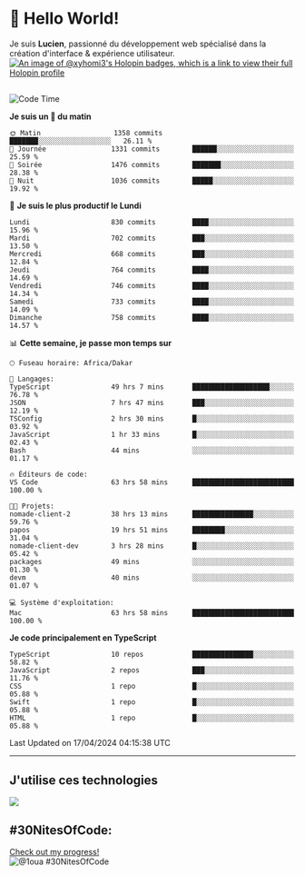 # 👋 Hello World!

Je suis **Lucien**, passionné du développement web spécialisé dans la création d'interface & expérience utilisateur.
[![An image of @xyhomi3's Holopin badges, which is a link to view their full Holopin profile](https://holopin.me/xyhomi3)](https://holopin.io/@xyhomi3)

##

<!--START_SECTION:waka-->
![Code Time](http://img.shields.io/badge/Code%20Time-966%20hrs-blue)

**Je suis un 🐤 du matin** 

```text
🌞 Matin                  1358 commits        ███████░░░░░░░░░░░░░░░░░░   26.11 % 
🌆 Journée                1331 commits        ██████░░░░░░░░░░░░░░░░░░░   25.59 % 
🌃 Soirée                 1476 commits        ███████░░░░░░░░░░░░░░░░░░   28.38 % 
🌙 Nuit                   1036 commits        █████░░░░░░░░░░░░░░░░░░░░   19.92 % 
```
📅 **Je suis le plus productif le Lundi** 

```text
Lundi                    830 commits         ████░░░░░░░░░░░░░░░░░░░░░   15.96 % 
Mardi                    702 commits         ███░░░░░░░░░░░░░░░░░░░░░░   13.50 % 
Mercredi                 668 commits         ███░░░░░░░░░░░░░░░░░░░░░░   12.84 % 
Jeudi                    764 commits         ████░░░░░░░░░░░░░░░░░░░░░   14.69 % 
Vendredi                 746 commits         ████░░░░░░░░░░░░░░░░░░░░░   14.34 % 
Samedi                   733 commits         ████░░░░░░░░░░░░░░░░░░░░░   14.09 % 
Dimanche                 758 commits         ████░░░░░░░░░░░░░░░░░░░░░   14.57 % 
```


📊 **Cette semaine, je passe mon temps sur** 

```text
🕑︎ Fuseau horaire: Africa/Dakar

💬 Langages: 
TypeScript               49 hrs 7 mins       ███████████████████░░░░░░   76.78 % 
JSON                     7 hrs 47 mins       ███░░░░░░░░░░░░░░░░░░░░░░   12.19 % 
TSConfig                 2 hrs 30 mins       █░░░░░░░░░░░░░░░░░░░░░░░░   03.92 % 
JavaScript               1 hr 33 mins        █░░░░░░░░░░░░░░░░░░░░░░░░   02.43 % 
Bash                     44 mins             ░░░░░░░░░░░░░░░░░░░░░░░░░   01.17 % 

🔥 Éditeurs de code: 
VS Code                  63 hrs 58 mins      █████████████████████████   100.00 % 

🐱‍💻 Projets: 
nomade-client-2          38 hrs 13 mins      ███████████████░░░░░░░░░░   59.76 % 
papos                    19 hrs 51 mins      ████████░░░░░░░░░░░░░░░░░   31.04 % 
nomade-client-dev        3 hrs 28 mins       █░░░░░░░░░░░░░░░░░░░░░░░░   05.42 % 
packages                 49 mins             ░░░░░░░░░░░░░░░░░░░░░░░░░   01.30 % 
devm                     40 mins             ░░░░░░░░░░░░░░░░░░░░░░░░░   01.07 % 

💻 Système d'exploitation: 
Mac                      63 hrs 58 mins      █████████████████████████   100.00 % 
```

**Je code principalement en TypeScript** 

```text
TypeScript               10 repos            ███████████████░░░░░░░░░░   58.82 % 
JavaScript               2 repos             ███░░░░░░░░░░░░░░░░░░░░░░   11.76 % 
CSS                      1 repo              █░░░░░░░░░░░░░░░░░░░░░░░░   05.88 % 
Swift                    1 repo              █░░░░░░░░░░░░░░░░░░░░░░░░   05.88 % 
HTML                     1 repo              █░░░░░░░░░░░░░░░░░░░░░░░░   05.88 % 
```




 Last Updated on 17/04/2024 04:15:38 UTC
<!--END_SECTION:waka-->
---

## J'utilise ces technologies

<p align="left">
  <a href="https://skillicons.dev">
    <img src="https://skillicons.dev/icons?i=ts,js,md,scss,tailwind,react,redux,docker,express,astro,vite,nextjs,vercel,figma,ableton" />
  </a>
</p>

## #30NitesOfCode:
  [Check out my progress!](https://www.codedex.io/@1oua/30-nites-of-code)  
  ![@1oua #30NitesOfCode](https://www.codedex.io/api/petStatus?user=1oua)
